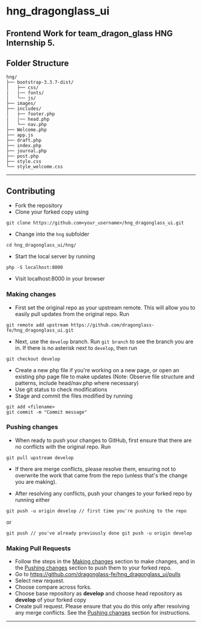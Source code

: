 
# hng_dragonglass_ui

Frontend Work for team_dragon_glass HNG Internship 5.
---
## Folder Structure

```
hng/
├── bootstrap-3.3.7-dist/
│   ├── css/
|   |── fonts/
│   └── js/
├── images/
├── includes/
│   ├── footer.php
|   |── head.php
│   └── nav.php
├── Welcome.php
├── app.js
├── draft.php
├── index.php
├── journal.php
├── post.php
├── style.css
└── style_welcome.css

```
---

## Contributing

- Fork the repository
- Clone your forked copy using

```
git clone https://github.com<your_username>/hng_dragonglass_ui.git
```

- Change into the `hng` subfolder

```
cd hng_dragonglass_ui/hng/
```

- Start the local server by running

```
php -S localhost:8000
```

- Visit localhost:8000 in your browser

### Making changes

- First set the original repo as your upstream remote. This will allow
  you to easily pull updates from the original repo. Run

```
git remote add upstream https://github.com/dragonglass-fe/hng_dragonglass_ui.git
```

- Next, use the `develop` branch. Run `git branch` to see the branch
  you are in. If there is no asterisk next to `develop`, then run

```
git checkout develop
```

- Create a new php file if you're working on a new page, or open an existing php page file to make updates
  (Note: Observe file structure and patterns, include head/nav.php where necessary)
- Use git status to check modifications
- Stage and commit the files modified by running

```
git add <filename>
git commit -m "Commit message"
```

### Pushing changes

- When ready to push your changes to GitHub, first ensure that there
  are no conflicts with the original repo. Run

```
git pull upstream develop
```

- If there are merge conflicts, please resolve them, ensuring not to
  overwrite the work that came from the repo (unless that's the change
  you are making).

- After resolving any conflicts, push your changes to your forked repo by running either

```
git push -u origin develop // first time you're pushing to the repo
```

or

```
git push // you've already previously done git push -u origin develop
```

### Making Pull Requests

- Follow the steps in the [Making changes](#making-changes) section
  to make changes, and in the [Pushing changes](#pushing-changes) section
  to push them to your forked repo.
- Go to https://github.com/dragonglass-fe/hng_dragonglass_ui/pulls
- Select new request.
- Choose compare across forks.
- Choose base repository as **develop** and choose head repository as
  **develop** of your forked copy
- Create pull request. Please ensure that you do this only after
  resolving any merge conflicts. See the [Pushing changes](#pushing-changes)
  section for instructions.

---
